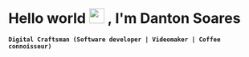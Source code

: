 <h1> Hello world <img src="https://raw.githubusercontent.com/kaueMarques/kaueMarques/master/hi.gif" height="30px"> , I'm Danton Soares </h1>

**`Digital Craftsman (Software developer | Videomaker | Coffee connoisseur)`**
<!--
**Danton1/Danton1** is a ✨ _special_ ✨ repository because its `README.md` (this file) appears on your GitHub profile.

Here are some ideas to get you started:

- 🔭 I’m currently working on ...
- 🌱 I’m currently learning ...
- 👯 I’m looking to collaborate on ...
- 🤔 I’m looking for help with ...
- 💬 Ask me about ...
- 📫 How to reach me: ...
- 😄 Pronouns: ...
- ⚡ Fun fact: ...
-->
